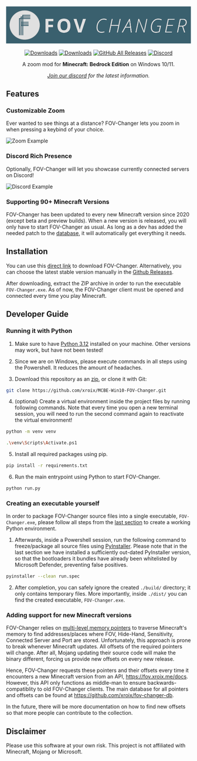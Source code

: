 <div align="center"><center>

![Logo](./res/banner.png)

[![Downloads](https://testing.xroix.me/api/badges/latest-version)](https://testing.xroix.me/api/versions)
[![Downloads](https://testing.xroix.me/api/badges/supported-versions)](https://testing.xroix.me/api/versions)
[![GitHub All Releases](https://img.shields.io/github/downloads/XroixHD/MCBE-Win10-FOV-Changer/total?color=1E90FF)](https://github.com/xroix/MCBE-Win10-FOV-Changer/releases/latest)
[![Discord](https://img.shields.io/discord/741744376002248814?logo=discord&label=Discord&color=5865f2)](https://discord.gg/H3hex27)

A zoom mod for **Minecraft: Bedrock Edition** on Windows 10/11.

*[Join our discord](https://discord.gg/H3hex27) for the latest information.*

</center></div>

## Features

### Customizable Zoom

Ever wanted to see things at a distance? FOV-Changer lets you zoom in when pressing a keybind of your choice.

![Zoom Example](./res/example.gif)

### Discord Rich Presence

Optionally, FOV-Changer will let you showcase currently connected servers on Discord!

![Discord Example](./res/discord.png)

### Supporting 90+ Minecraft Versions

FOV-Changer has been updated to every new Minecraft version since 2020 (except beta and preview builds). When a new version is released, you will only have to start FOV-Changer as usual. As long as a dev has added the needed patch to the [database](https://github.com/xroix/fov-changer-db), it will automatically get everything it needs.



## Installation

You can use this [direct link](https://www.github.com/XroixHD/MCBE-Win10-FOV-Changer/releases/latest/download/FOV-Changer.zip ) to download FOV-Changer. Alternatively, you can choose the latest stable version manually in the [Github Releases](https://www.github.com/XroixHD/MCBE-Win10-FOV-Changer/releases/latest).

After downloading, extract the ZIP archive in order to run the executable `FOV-Changer.exe`. As of now, the FOV-Changer client must be opened and connected every time you play Minecraft.



## Developer Guide

### Running it with Python

1. Make sure to have [Python 3.12](https://www.python.org/downloads/) installed on your machine. Other versions may work, but have not been tested!

2. Since we are on Windows, please execute commands in all steps using the Powershell. It reduces the amount of headaches.

3. Download this repository as an [zip](https://github.com/xroix/MCBE-Win10-FOV-Changer/archive/refs/heads/master.zip), or clone it with Git:
   
```bash
git clone https://github.com/xroix/MCBE-Win10-FOV-Changer.git
```

4. (optional) Create a virtual environment inside the project files by running following commands. Note that every time you open a new terminal session, you will need to run the second command again to reactivate the virtual environment!

```bash
python -m venv venv
```
```bash
.\venv\Scripts\Activate.ps1
```

5. Install all required packages using pip.

```bash
pip install -r requirements.txt
```

6. Run the main entrypoint using Python to start FOV-Changer.

```bash
python run.py
```

### Creating an executable yourself

In order to package FOV-Changer source files into a single executable, `FOV-Changer.exe`, please follow all steps from the [last section](#running-it-with-python) to create a working Python environment.

1. Afterwards, inside a Powershell session, run the following command to freeze/package all source files using [PyInstaller](https://github.com/pyinstaller/pyinstaller). Please note that in the last section we have installed a sufficiently out-dated PyInstaller version, so that the bootloaders it bundles have already been whitelisted by Microsoft Defender, preventing false positives.

```bash
pyinstaller --clean run.spec
```

2. After completion, you can safely ignore the created `./build/` directory; it only contains temporary files. More importantly, inside `./dist/` you can find the created executable, `FOV-Changer.exe`.

### Adding support for new Minecraft versions

FOV-Changer relies on [multi-level memory pointers](https://www.youtube.com/watch?v=_W0xdVO8-j4) to traverse Minecraft's memory to find addresses/places where FOV, Hide-Hand, Sensitivity, Connected Server and Port are stored. Unfortunately, this approach is prone to break whenever Minecraft updates. All offsets of the required pointers will change. After all, Mojang updating their source code will make the binary different, forcing us provide new offsets on every new release.

Hence, FOV-Changer requests these pointers and their offsets every time it encounters a new Minecraft version from an API, https://fov.xroix.me/docs. However, this API only functions as middle-man to ensure backwards-compatiblity to old FOV-Changer clients. The main database for all pointers and offsets can be found at https://github.com/xroix/fov-changer-db.

In the future, there will be more documentation on how to find new offsets so that more people can contribute to the collection.



## Disclaimer

Please use this software at your own risk.
This project is not affiliated with Minecraft, Mojang or Microsoft.
